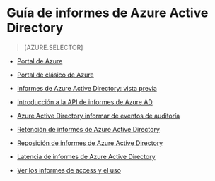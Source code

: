 <properties
   pageTitle="Guía de informes de Azure Active Directory | Microsoft Azure"
   description="Una guía que contiene todos los artículos de informes de Azure Active Directory"
   services="active-directory"
   documentationCenter=""
   authors="dhanyahk"
   manager="femila"
   editor=""/>

<tags
   ms.service="active-directory"
   ms.devlang="na"
   ms.topic="article"
   ms.tgt_pltfrm="na"
   ms.workload="identity"
   ms.date="10/24/2016"
   ms.author="femila"/>


# <a name="azure-active-directory-reporting-guide"></a>Guía de informes de Azure Active Directory

> [AZURE.SELECTOR]
- [Portal de Azure](active-directory-reporting-azure-portal.md)
- [Portal de clásico de Azure](active-directory-reporting-guide.md)

 - [Informes de Azure Active Directory: vista previa](active-directory-reporting-azure-portal.md)
 - [Introducción a la API de informes de Azure AD](active-directory-reporting-api-getting-started.md)
 - [Azure Active Directory informar de eventos de auditoría](active-directory-reporting-audit-events.md)
 - [Retención de informes de Azure Active Directory](active-directory-reporting-retention.md)
 - [Reposición de informes de Azure Active Directory](active-directory-reporting-backfill.md)
 - [Latencia de informes de Azure Active Directory](active-directory-reporting-latencies.md)
 - [Ver los informes de access y el uso](active-directory-view-access-usage-reports.md)
